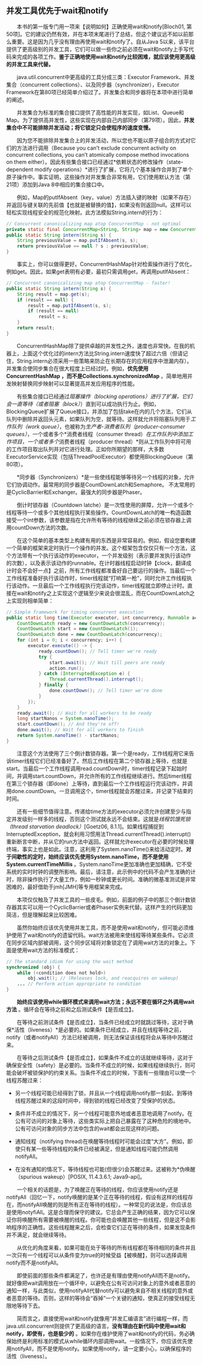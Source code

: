 ## 并发工具优先于wait和notify

&emsp;&emsp;本书的第一版专门用一项来【说明如何】正确使用wait和notify\[Bloch01, 第50项\]。它的建议仍然有效，并在本项末尾进行了总结，但这个建议远不如以前那么重要。这是因为几乎没有理由再使用wait和notify了。自从Java 5以来，该平台提供了更高级别的并发工具，它们可以做一些你之前必须在wait和notify上手写代码来完成的各项工作。**鉴于正确地使用wait和notify比较困难，就应该使用更高级的并发工具来代替。**

&emsp;&emsp;java.util.concurrent中更高级的工具分成三类：Executor Framework、并发集合（concurrent collections）、以及同步器（synchronizer），Executor Framework在第80项已经简单介绍过了。并发集合和同步器将在本项中进行简单的阐述。

&emsp;&emsp;并发集合为标准的集合接口提供了高性能的并发实现，如List、Queue和Map。为了提供高并发性，这些实现在内部自己内部同步（第79项）。因此，**并发集合中不可能排除并发活动；将它锁定只会使程序的速度变慢。**

&emsp;&emsp;因为您不能排除并发集合上的并发活动，所以您也不能以原子组合的方式对它们的方法进行调用（Because you can’t exclude concurrent activity on concurrent collections, you can’t atomically compose method invocations on them either）。因此有些集合接口已经通过*依赖状态的修改操作（state-dependent modify operations）*进行了扩展，它将几个基本操作合并到了单个原子操作中。事实证明，这些操作对并发集合非常有用，它们使用默认方法（第21项）添加到Java 8中相应的集合接口中。

&emsp;&emsp;例如，Map的putIfAbsent（key，value）方法插入键的映射（如果不存在）并返回与键关联的先前值【也就是被替换的值】，如果没有则返回null。这样可以轻松实现线程安全的规范化映射。此方法模拟String.intern的行为：

```java
// Concurrent canonicalizing map atop ConcurrentMap - not optimal
private static final ConcurrentMap<String, String> map = new ConcurrentHashMap<>();
public static String intern(String s) {
    String previousValue = map.putIfAbsent(s, s);
    return previousValue == null ? s : previousValue;
}
```

&emsp;&emsp;事实上，你可以做得更好。ConcurrentHashMap针对检索操作进行了优化，例如get。因此，如果get表明有必要，最初只需调用get，再调用putIfAbsent：

```java
// Concurrent canonicalizing map atop ConcurrentMap - faster!
public static String intern(String s) {
    String result = map.get(s);
    if (result == null) {
        result = map.putIfAbsent(s, s);
        if (result == null)
            result = s;
    }
    return result;
}
```

&emsp;&emsp;ConcurrentHashMap除了提供卓越的并发性之外，速度也非常快。在我的机器上，上面这个优化过的intern方法比String.intern速度快了超过六倍（但请记住，String.intern必须采用一些策略来防止在长期存在的应用程序中泄漏内存）。并发集合使同步集合在很大程度上已经过时。例如，**优先使用ConcurrentHashMap ，而不是Collections.synchronizedMap** 。简单地用并发映射替换同步映射可以显著提高并发应用程序的性能。

&emsp;&emsp;有些集合接口已经通过*阻塞操作（blocking operations）*进行了扩展，它们会一直等待（或者*阻塞（block）*）直到可以成功执行为止。例如，BlockingQueue扩展了Queue接口，并添加了包括take在内的几个方法，它们从队列中删除并返回头元素，如果队列为空，就等待。这样就允许将阻塞队列用于*工作队列（work queue）*，也被称为*生产者-消费者队列（producer-consumer queues）*，一个或者多个*消费者线程（consumer thread）*在工作队列中添加工作项目，一个或者多个*消费者线程（producer thread）*则从工作队列中将可用的工作项目取出队列并对它进行处理。正如你所期望的那样，大多数ExecutorService实现（包括ThreadPoolExecutor）都使用BlockingQueue（第80项）。

&emsp;&emsp;*同步器（Synchronizers）*是一些使线程能够等待另一个线程的对象，允许它们协调动作。最常用的同步器是CountDownLatch和Semaphore。 不太常用的是CyclicBarrier和Exchanger。最强大的同步器是Phaser。

&emsp;&emsp;倒计时锁存器（Countdown latche）是一次性使用的屏障，允许一个或多个线程等待一个或多个其他线程执行某些操作。CountDownLatch的唯一构造函数接受一个int参数，该参数是指在允许所有等待的线程继续之前必须在锁存器上调用countDown方法的次数。

&emsp;&emsp;在这个简单的基本类型上构建有用的东西是非常容易的。例如，假设您要构建一个简单的框架来定时执行一个操作的并发。这个框架包含仅仅只有一个方法，这个方法带有一个执行该动作的executor，一个并发级别（表示要并发执行该动作的次数），以及表示该动作的runnable。在计时器线程启动时钟【clock，翻译成计时会不会好一点】之前，所有工作线程都准备好自己要运行的操作。当最后一个工作线程准备好执行该动作时，timer线程就“打响第一枪”，同时允许工作线程执行该动作。一旦最后一个工作线程执行完该动作，timer线程就立即停止计时。直接在wait和notify之上实现这个逻辑至少来说会很混乱，而在CountDownLatch之上实现则相单简单：

```java
// Simple framework for timing concurrent execution
public static long time(Executor executor, int concurrency, Runnable action) throws InterruptedException {
    CountDownLatch ready = new CountDownLatch(concurrency);
    CountDownLatch start = new CountDownLatch(1);
    CountDownLatch done = new CountDownLatch(concurrency);
    for (int i = 0; i < concurrency; i++) {
        executor.execute(() -> {
            ready.countDown(); // Tell timer we're ready
            try {
                start.await(); // Wait till peers are ready
                action.run();
            } catch (InterruptedException e) {
                Thread.currentThread().interrupt();
            } finally {
                done.countDown(); // Tell timer we're done
            }
        });
    }
    ready.await(); // Wait for all workers to be ready
    long startNanos = System.nanoTime();
    start.countDown(); // And they're off!
    done.await(); // Wait for all workers to finish
    return System.nanoTime() - startNanos;
}
```

&emsp;&emsp;注意这个方法使用了三个倒计数锁存器。第一个是ready，工作线程用它来告诉timer线程它们已经准备好了。然后工作线程在第二个锁存器上等待，也就是start。当最后一个工作线程调用read.countDown时，timer线程记录下起始时间，并调用start.countDown，并允许所有的工作线程继续进行。然后timer线程在第三个锁存器（即done）上等待，直到最后一个工作线程运行完该动作，并调用done.countDown。一旦调用这个，timer线程就会苏醒过来，并记录下结束的时间。

&emsp;&emsp;还有一些细节值得注意。传递给time方法的executor必须允许创建至少与指定并发级别一样多的线程，否则这个测试就永远不会结束。这就是*线程饥饿死锁（thread starvation deadlock）*\[Goetz06, 8.1.1\]。如果线程捕捉到InterruptedException，就会利用习惯用法Thread.currentThread().interrupt()重新断言中断，并从它的run方法中返回。这样就允许executor在必要的时候处理终端，事实上也是如此。注意，这利用了System.nanoTime()来给活动定时。**对于间歇性的定时，始终应该优先使用System.nanoTime，而不是使用System.currentTimeMillis** 。System.nanoTime更加准确也更加精确，它不受系统的实时时钟的调整所影响。最后，请注意，此示例中的代码不会产生准确的计时，除非操作执行了大量工作，例如一秒钟或更长时间。准确的微基准测试是非常困难的，最好借助于jmh\[JMH\]等专用框架来完成。

&emsp;&emsp;本项仅仅触及了并发工具的一些皮毛。例如，前面的例子中的那三个倒计数锁存器其实可以用一个CyclicBarrier或者Phaser实例来代替。这样产生的代码更加简洁，但是理解起来比较困难。

&emsp;&emsp;虽然你始终应该优先使用并发工具，而不是使用wait和notify，但可能必须维护使用了wait和notify的遗留代码。wait方法被用来使线程等待某些条件。它必须在同步区域内部被调用，这个同步区域将对象锁定在了调用wait方法的对象上。下面是使用wait方法的标准模式：

```java
// The standard idiom for using the wait method
synchronized (obj) {
    while (<condition does not hold>)
        obj.wait(); // (Releases lock, and reacquires on wakeup)
    ... // Perform action appropriate to condition
}
```

&emsp;&emsp;**始终应该使用while循环模式来调用wait方法；永远不要在循环之外调用wait方法** 。循环会在等待之前和之后测试条件【是否成立】。

&emsp;&emsp;在等待之前测试条件【是否成立】，当条件已经成立时就跳过等待，这对于确保*活性（liveness）*是必要的。如果条件已经成立，并且在线程等待之前，notify（或者notifyAll）方法已经被调用，则无法保证该线程将会从等待中苏醒过来。

&emsp;&emsp;在等待之后测试条件【是否成立】，如果条件不成立的话就继续等待，这对于确保安全性（safety）是必要的。当条件不成立的时候，如果线程继续执行，则可能会破坏被锁保护的约束关系。当条件不成立的时候，下面有一些理由可以使一个线程苏醒过来：

- 另一个线程可能已经得到了锁，并且从一个线程调用notify那一刻起，到等待线程苏醒过来的这段时间中，得到锁的线程已经改变了受保护的状态。

- 条件并不成立的情况下，另一个线程可能意外地或者恶意地调用了notify。在公有可访问的对象上等待，这些类实际上把自己暴露在了这种危险的境地中。公有可访问对象的同步方法中包含的wait都会出现这样的问题。

- 通知线程（notifying thread)在唤醒等待线程时可能会过度“大方”。例如，即使只有某一些等待线程的条件已经被满足，但是通知线程可能仍然调用notifyAll。

- 在没有通知的情况下，等待线程也可能(但很少)会苏醒过来。这被称为*伪唤醒（spurious wakeup）\[POSIX, 11.4.3.6.1; Java9-api\]。

&emsp;&emsp;一个相关的话题是，为了唤醒正在等待的线程，你应该使用notify还是notifyAll（回忆一下，notify唤醒的是某个正在等待的线程，假设有这样的线程存在，而notifyAll唤醒的则是所有正在等待的线程）。一种常见的说法是，你应该总是使用notyfiAll。这是合理而保守的建议。它总会产生正确的结果，因为它可以保证你将唤醒所有需要被唤醒的线程。你可能也会唤醒其他一些线程，但是这不会影响程序的正确性。这些线程醒来之后，会检查它们正在等待的条件，如果发现条件并不满足，就会继续等待。

&emsp;&emsp;从优化的角度来看，如果可能在处于等待的所有线程都在等待相同的条件并且一次只有一个线程可以从条件变为true的时候受益【被唤醒】，则可以选择调用notify而不是notifyAll。

&emsp;&emsp;即使前面的那些条件都满足了，也许还是有理由使用notifyAll而不是notify。就好像把wait调用放在一个循环中，以避免在公有可访问对象上的意外或者恶意的通知一样，与此类似，使用notifyAll代替notify可以避免来自不相关线程的意外或者恶意的等待。否则，这样的等待会“吞掉”一个关键的通知，使真正的接受线程无限地等待下去。

&emsp;&emsp;简而言之，直接使用wait和notify就像用“并发汇编语言”进行编程一样，而java.util.concurrent则提供了更高级的语言。**没有理由在新代码中使用wait和notify，即使有，也是极少的** 。如果你在维护使用了wait和notify的代码，务必确保始终是利用标准的模式从while循环内部调用wait。一般情况下，你应该优先使用notifyAll，而不是使用notify。如果使用notify，请一定要小心，以确保程序的活性（liveness）。